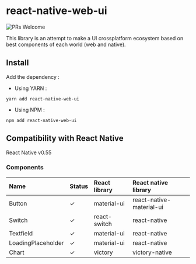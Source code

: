 # react-native-web-ui
 
![PRs Welcome](https://img.shields.io/badge/PRs-welcome-brightgreen.svg)

This library is an attempt to make a UI crossplatform ecosystem based on best components of each world (web and native).

## Install

Add the dependency :
- Using YARN :
```
yarn add react-native-web-ui
```
- Using NPM :
```
npm add react-native-web-ui
```

## Compatibility with React Native

React Native v0.55

### Components

| Name                     | Status | React library | React native library |
| :----------------------- | :----- | :---- | :---- |
| Button | ✓ | material-ui | react-native-material-ui |
| Switch | ✓ | react-switch | react-native |
| Textfield | ✓ | material-ui | react-native |
| LoadingPlaceholder | ✓ | material-ui | react-native |
| Chart | ✓ | victory | victory-native |
